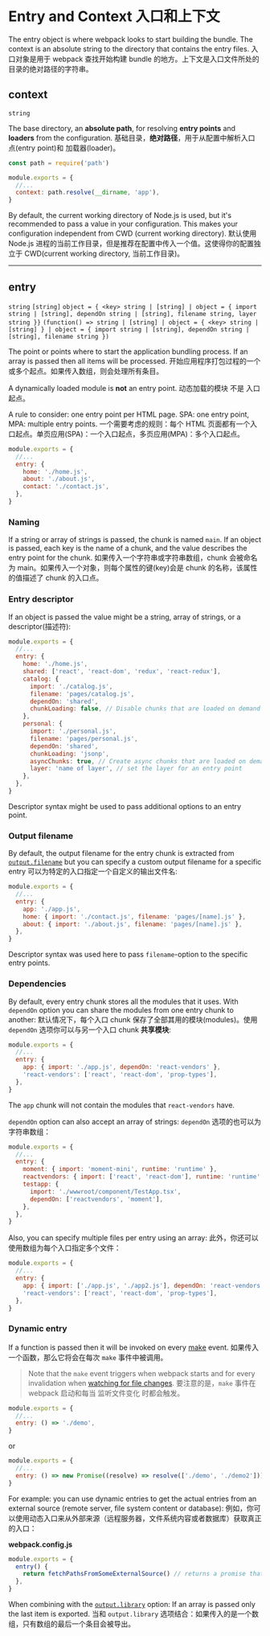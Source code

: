 # Entry and Context 入口和上下文

The entry object is where webpack looks to start building the bundle. The context is an absolute string to the directory that contains the entry files.
入口对象是用于 webpack 查找开始构建 bundle 的地方。上下文是入口文件所处的目录的绝对路径的字符串。

## context

`string`

The base directory, an **absolute path**, for resolving **entry points** and **loaders** from the configuration. 基础目录，**绝对路径**，用于从配置中解析入口点(entry point)和 加载器(loader)。

```js
const path = require('path')

module.exports = {
  //...
  context: path.resolve(__dirname, 'app'),
}
```

By default, the current working directory of Node.js is used, but it's recommended to pass a value in your configuration. This makes your configuration independent from CWD (current working directory).
默认使用 Node.js 进程的当前工作目录，但是推荐在配置中传入一个值。这使得你的配置独立于 CWD(current working directory, 当前工作目录)。

---

## entry

`string` `[string]` `object = { <key> string | [string] | object = { import string | [string], dependOn string | [string], filename string, layer string }}` `(function() => string | [string] | object = { <key> string | [string] } | object = { import string | [string], dependOn string | [string], filename string })`

The point or points where to start the application bundling process. If an array is passed then all items will be processed.
开始应用程序打包过程的一个或多个起点。如果传入数组，则会处理所有条目。

A dynamically loaded module is **not** an entry point.
动态加载的模块 不是 入口起点。

A rule to consider: one entry point per HTML page. SPA: one entry point, MPA: multiple entry points.
一个需要考虑的规则：每个 HTML 页面都有一个入口起点。单页应用(SPA)：一个入口起点，多页应用(MPA)：多个入口起点。

```js
module.exports = {
  //...
  entry: {
    home: './home.js',
    about: './about.js',
    contact: './contact.js',
  },
}
```

### Naming

If a string or array of strings is passed, the chunk is named `main`. If an object is passed, each key is the name of a chunk, and the value describes the entry point for the chunk.
如果传入一个字符串或字符串数组，chunk 会被命名为 main。如果传入一个对象，则每个属性的键(key)会是 chunk 的名称，该属性的值描述了 chunk 的入口点。

### Entry descriptor

If an object is passed the value might be a string, array of strings, or a descriptor(描述符):

```js
module.exports = {
  //...
  entry: {
    home: './home.js',
    shared: ['react', 'react-dom', 'redux', 'react-redux'],
    catalog: {
      import: './catalog.js',
      filename: 'pages/catalog.js',
      dependOn: 'shared',
      chunkLoading: false, // Disable chunks that are loaded on demand and put everything in the main chunk.
    },
    personal: {
      import: './personal.js',
      filename: 'pages/personal.js',
      dependOn: 'shared',
      chunkLoading: 'jsonp',
      asyncChunks: true, // Create async chunks that are loaded on demand.
      layer: 'name of layer', // set the layer for an entry point
    },
  },
}
```

Descriptor syntax might be used to pass additional options to an entry point.

### Output filename

By default, the output filename for the entry chunk is extracted from [`output.filename`](/configuration/output/#outputfilename) but you can specify a custom output filename for a specific entry 可以为特定的入口指定一个自定义的输出文件名:

```js
module.exports = {
  //...
  entry: {
    app: './app.js',
    home: { import: './contact.js', filename: 'pages/[name].js' },
    about: { import: './about.js', filename: 'pages/[name].js' },
  },
}
```

Descriptor syntax was used here to pass `filename`-option to the specific entry points.

### Dependencies

By default, every entry chunk stores all the modules that it uses. With `dependOn` option you can share the modules from one entry chunk to another:
默认情况下，每个入口 chunk 保存了全部其用的模块(modules)。使用 `dependOn` 选项你可以与另一个入口 chunk **共享模块**:

```js
module.exports = {
  //...
  entry: {
    app: { import: './app.js', dependOn: 'react-vendors' },
    'react-vendors': ['react', 'react-dom', 'prop-types'],
  },
}
```

The `app` chunk will not contain the modules that `react-vendors` have.

`dependOn` option can also accept an array of strings:
`dependOn` 选项的也可以为字符串数组：

```js
module.exports = {
  //...
  entry: {
    moment: { import: 'moment-mini', runtime: 'runtime' },
    reactvendors: { import: ['react', 'react-dom'], runtime: 'runtime' },
    testapp: {
      import: './wwwroot/component/TestApp.tsx',
      dependOn: ['reactvendors', 'moment'],
    },
  },
}
```

Also, you can specify multiple files per entry using an array:
此外，你还可以使用数组为每个入口指定多个文件：

```js
module.exports = {
  //...
  entry: {
    app: { import: ['./app.js', './app2.js'], dependOn: 'react-vendors' },
    'react-vendors': ['react', 'react-dom', 'prop-types'],
  },
}
```

### Dynamic entry

If a function is passed then it will be invoked on every [make](/api/compiler-hooks/#make) event.
如果传入一个函数，那么它将会在每次 `make` 事件中被调用。

> Note that the `make` event triggers when webpack starts and for every invalidation when [watching for file changes](/configuration/watch/).
> 要注意的是，`make` 事件在 webpack 启动和每当 监听文件变化 时都会触发。

```js
module.exports = {
  //...
  entry: () => './demo',
}
```

or

```js
module.exports = {
  //...
  entry: () => new Promise((resolve) => resolve(['./demo', './demo2'])),
}
```

For example: you can use dynamic entries to get the actual entries from an external source (remote server, file system content or database):
例如，你可以使用动态入口来从外部来源（远程服务器，文件系统内容或者数据库）获取真正的入口：

**webpack.config.js**

```js
module.exports = {
  entry() {
    return fetchPathsFromSomeExternalSource() // returns a promise that will be resolved with something like ['src/main-layout.js', 'src/admin-layout.js']
  },
}
```

When combining with the [`output.library`](/configuration/output/#outputlibrary) option: If an array is passed only the last item is exported.
当和 `output.library` 选项结合：如果传入的是一个数组，只有数组的最后一个条目会被导出。